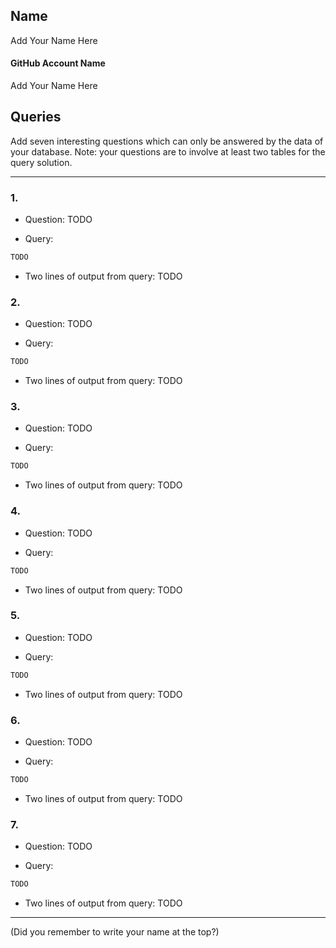 ## Name

Add Your Name Here

#### GitHub Account Name

Add Your Name Here

## Queries

Add seven interesting questions which can only be answered by the data of your database. Note: your questions are to involve at least two tables for the query solution.

---

### 1. 

+ Question: TODO

+ Query: 
``` SQL
TODO
```

+ Two lines of output from query:
TODO


### 2. 

+ Question: TODO

+ Query: 
``` SQL
TODO
```

+ Two lines of output from query:
TODO


### 3. 

+ Question: TODO

+ Query: 
``` SQL
TODO
```

+ Two lines of output from query:
TODO


### 4. 

+ Question: TODO

+ Query: 
``` SQL
TODO
```

+ Two lines of output from query:
TODO


### 5. 

+ Question: TODO

+ Query: 
``` SQL
TODO
```

+ Two lines of output from query:
TODO


### 6. 

+ Question: TODO

+ Query: 
``` SQL
TODO
```

+ Two lines of output from query:
TODO


### 7. 

+ Question: TODO

+ Query: 
``` SQL
TODO
```

+ Two lines of output from query:
TODO


---

(Did you remember to write your name at the top?)